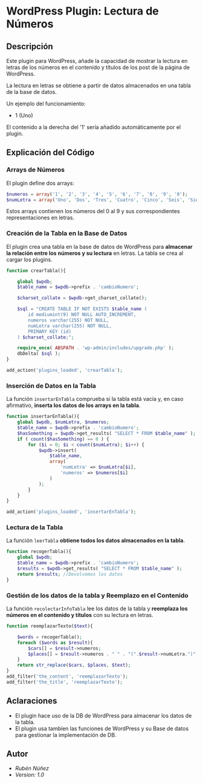 # WordPress Plugin: Lectura de Números


## Descripción

Este plugin para WordPress, añade la capacidad de mostrar la lectura en letras de los 
números en el contenido y títulos de los post de la página de WordPress.

La lectura en letras se obtiene a partir de datos almacenados en una tabla de la base de datos.

Un ejemplo del funcionamiento:

- 1 (Uno)

El contenido a la derecha del '1' sería añadido automáticamente por el plugin.

## Explicación del Código

### Arrays de Números

El plugin define dos arrays:

```php
$numeros = array('1', '2', '3', '4', '5', '6', '7', '8', '9', '0');
$numLetra = array('Uno', 'Dos', 'Tres', 'Cuatro', 'Cinco', 'Seis', 'Siete', 'Ocho', 'Nueve', 'Cero');
```

Estos arrays contienen los números del 0 al 9 y sus correspondientes representaciones en letras.

### Creación de la Tabla en la Base de Datos

El plugin crea una tabla en la base de datos de WordPress para **almacenar la relación 
entre los números y su lectura** en letras. La tabla se crea al cargar los plugins.

```php
function crearTabla(){

    global $wpdb;  
    $table_name = $wpdb->prefix . 'cambioNumero';  

    $charset_collate = $wpdb->get_charset_collate();  

    $sql = "CREATE TABLE IF NOT EXISTS $table_name (
        id mediumint(9) NOT NULL AUTO_INCREMENT,
        numeros varchar(255) NOT NULL,
        numLetra varchar(255) NOT NULL,
        PRIMARY KEY (id)
    ) $charset_collate;";

    require_once( ABSPATH . 'wp-admin/includes/upgrade.php' );   
    dbDelta( $sql );    
}

add_action('plugins_loaded', 'crearTabla');
```

### Inserción de Datos en la Tabla

La función `insertarEnTabla` comprueba si la tabla está vacía y, en caso afirmativo, **inserta los datos de los arrays en la tabla**.

```php
function insertarEnTabla(){
    global $wpdb, $numLetra, $numeros; 
    $table_name = $wpdb->prefix . 'cambioNumero';
    $hasSomething = $wpdb->get_results( "SELECT * FROM $table_name" ); 
    if ( count($hasSomething) == 0 ) { 
        for ($i = 0; $i < count($numLetra); $i++) { 
            $wpdb->insert(
                $table_name,
                array(
                    'numLetra' => $numLetra[$i],
                    'numeros' => $numeros[$i]
                )
            );
        }
    }
}

add_action('plugins_loaded', 'insertarEnTabla');
```

### Lectura de la Tabla

La función `leerTabla` **obtiene todos los datos almacenados en la tabla**.

```php
function recogerTabla(){
    global $wpdb; 
    $table_name = $wpdb->prefix . 'cambioNumero';
    $results = $wpdb->get_results( "SELECT * FROM $table_name" );
    return $results; //Devolvemos los datos
}
```

### Gestión de los datos de la tabla y Reemplazo en el Contenido

La función `recolectarInfoTabla` lee los datos de la tabla y **reemplaza los números en el contenido y títulos** con su lectura en letras.

```php
function reemplazarTexto($text){

    $words = recogerTabla(); 
    foreach ($words as $result){ 
        $cars[] = $result->numeros;
        $places[] = $result->numeros . " " . "(".$result->numLetra.")";
    }
    return str_replace($cars, $places, $text); 
}
add_filter('the_content', 'reemplazarTexto');
add_filter('the_title', 'reemplazarTexto');
```

## Aclaraciones

- El plugin hace uso de la DB de WordPress para almacenar los datos de la tabla.
- El plugin usa tambíen las funciones de WordPress y su Base de datos para gestionar la implementación de DB.

## Autor

- _Rubén Núñez_
- _Version: 1.0_
